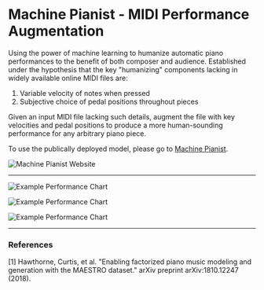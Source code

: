 # Machine Pianist - MIDI Performance Augmentation

Using the power of machine learning to humanize automatic piano performances to the benefit of both composer and audience. Established under the hypothesis that the key "humanizing" components lacking in widely available online MIDI files are:

1. Variable velocity of notes when pressed
2. Subjective choice of pedal positions throughout pieces

Given an input MIDI file lacking such details, augment the file with key velocities and pedal positions to produce a more human-sounding performance for any arbitrary piano piece. 

To use the publically deployed model, please go to [Machine Pianist](http://machinepianist.com/).

![Machine Pianist Website](https://i.imgur.com/iROo0i5.png "Machine Pianist Website")

---

![Example Performance Chart](https://i.imgur.com/YQH9g2N.png "Example Performance")

![Example Performance Chart](https://i.imgur.com/59rlEth.png "Example Performance")

![Example Performance Chart](https://i.imgur.com/4btHzcS.png "Example Performance")

---

### References

[1] Hawthorne, Curtis, et al. "Enabling factorized piano music modeling and generation with the MAESTRO dataset." arXiv preprint arXiv:1810.12247 (2018).

